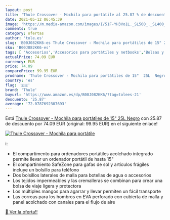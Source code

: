 ```yaml
---
layout: post
title: 'Thule Crossover - Mochila para portátile al 25.87 % de descuento'
date: 2021-05-12 06:45:39
image: 'https://m.media-amazon.com/images/I/51F-YH3Vo1L._SL500_._SL400_.jpg'
comments: true
category: ofertas
author: 'tole.es'
slug: 'B00J082KK6-es Thule Crossover - Mochila para portátiles de 15" 25L Negro'
sku: 'B00J082KK6-es'
tags: [ 'Accesorios','Accesorios para portátiles y netbooks','Bolsas y fundas para portátiles y netbooks','Informática','Mochilas para portátiles y netbooks','mochila','thule', ]
actualPrice: 74.09 EUR
currency: EUR
price: 74.09
comparePrice: 99.95 EUR
prodname: 'Thule Crossover - Mochila para portátiles de 15"  25L  Negro'
country: 'es'
flag: '🇪🇸'
brand: 'Thule'
buyurl: 'https://www.amazon.es/dp/B00J082KK6/?tag=tolees-21'
descuento: '25.87'
average: '72.0787692307693'
---
```


Está [Thule Crossover - Mochila para portátiles de 15"  25L  Negro](https://www.amazon.es/dp/B00J082KK6/?tag=tolees-21) con 25.87 de descuento por 74.09 EUR (original: 99.95 EUR) en el siguiente enlace!

[![Thule Crossover - Mochila para portátile](https://m.media-amazon.com/images/I/51F-YH3Vo1L._SL500_._SL400_.jpg)](https://www.amazon.es/dp/B00J082KK6/?tag=tolees-21)

ℹ️:

- El compartimento para ordenadores portátiles acolchado integrado permite llevar un ordenador portátil de hasta 15"
- El compartimiento SafeZone para gafas de sol y artículos frágiles incluye un bolsillo para teléfono
- Dos bolsillos laterales de malla para botellas de agua o accesorios
- Los tejidos impermeables y las cremalleras se combinan para crear una bolsa de viaje ligera y protectora
- Los múltiples mangos para agarrar y llevar permiten un fácil transporte
- Las correas para los hombros en EVA perforado con cubierta de malla y panel acolchado con canales para el flujo de aire

[🛒 Ver la oferta!!](https://www.amazon.es/dp/B00J082KK6/?tag=tolees-21)
